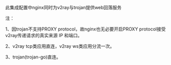此集成配置中nginx同时为v2ray与trojan提供web回落服务

注：

1、因trojan不支持PROXY protocol，故nginx也无必要开启PROXY protocol接受v2ray传递请求的真实来源 IP 和端口。

2、v2ray tcp类应用直连，v2ray ws类应用分流一次。

3、trojan(trojan-go)直连。
